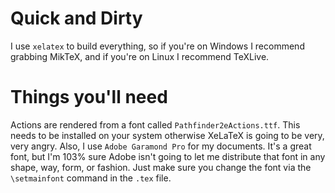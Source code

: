 # Quick and Dirty

I use `xelatex` to build everything, so if you're on Windows I recommend grabbing MikTeX, and if you're on Linux I recommend TeXLive.

# Things you'll need

Actions are rendered from a font called `Pathfinder2eActions.ttf`.  This needs to be installed on your system otherwise XeLaTeX is going to be very, very angry.  Also, I use `Adobe Garamond Pro` for my documents.  It's a great font, but I'm 103% sure Adobe isn't going to let me distribute that font in any shape, way, form, or fashion.  Just make sure you change the font via the `\setmainfont` command in the `.tex` file.
